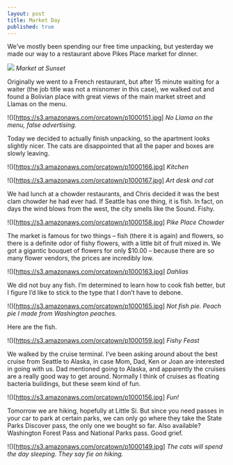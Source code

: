 ```yaml
---
layout: post
title: Market Day
published: true
---
```


We’ve mostly been spending our free time unpacking, but yesterday we made our way to a restaurant above Pikes Place market for dinner.

![](https://s3.amazonaws.com/orcatown/p1000153.jpg)
*Market at Sunset*

Originally we went to a French restaurant, but after 15 minute waiting for a waiter (the job title was not a misnomer in this case), we walked out and found a Bolivian place with great views of the main market street and Llamas on the menu.

!()[https://s3.amazonaws.com/orcatown/p1000151.jpg]
*No Llama on the menu, false advertising.*

Today we decided to actually finish unpacking, so the apartment looks slightly nicer. The cats are disappointed that all the paper and boxes are slowly leaving.

!()[https://s3.amazonaws.com/orcatown/p1000166.jpg]
*Kitchen*

!()[https://s3.amazonaws.com/orcatown/p1000167.jpg]
*Art desk and cat*

We had lunch at a chowder restaurants, and Chris decided it was the best clam chowder he had ever had. If Seattle has one thing, it is fish. In fact, on days the wind blows from the west, the city smells like the Sound. Fishy.

!()[https://s3.amazonaws.com/orcatown/p1000158.jpg]
*Pike Place Chowder*

The market is famous for two things – fish (there it is again) and flowers, so there is a definite odor of fishy flowers, with a little bit of fruit mixed in.  We got a gigantic bouquet of flowers for only $10.00 – because there are so many flower vendors, the prices are incredibly low.

!()[https://s3.amazonaws.com/orcatown/p1000163.jpg]
*Dahlias*

We did not buy any fish.  I’m determined to learn how to cook fish better, but I figure I’d like to stick to the type that I don’t have to debone.

!()[https://s3.amazonaws.com/orcatown/p1000165.jpg]
*Not fish pie. Peach pie I made from Washington peaches.*

Here are the fish.

!()[https://s3.amazonaws.com/orcatown/p1000159.jpg]
*Fishy Feast*

We walked by the cruise terminal. I’ve been asking around about the best cruise from Seattle to Alaska, in case Mom, Dad, Ken or Joan are interested in going with us. Dad mentioned going to Alaska, and apparently the cruises are a really good way to get around. Normally I think of cruises as floating bacteria buildings, but these seem kind of fun.

!()[https://s3.amazonaws.com/orcatown/p1000156.jpg]
*Fun!*

Tomorrow we are hiking, hopefully at Little Si. But since you need passes in your car to park at certain parks, we can only go where they take the State Parks Discover pass, the only one we bought so far. Also available? Washington Forest Pass and National Parks pass. Good grief.

!()[https://s3.amazonaws.com/orcatown/p1000149.jpg]
*The cats will spend the day sleeping. They say fie on hiking.*
